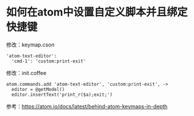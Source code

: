 # 如何在atom中设置自定义脚本并且绑定快捷键

修改：keymap.cson

    'atom-text-editor':
      'cmd-1': 'custom:print-exit'


修改：init.coffee

    atom.commands.add 'atom-text-editor', 'custom:print-exit', ->
      editor = @getModel()
      editor.insertText('print_r($a);exit;')

参考：https://atom.io/docs/latest/behind-atom-keymaps-in-depth
